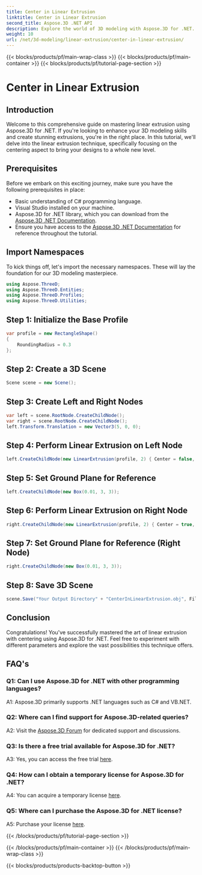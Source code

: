 ```yaml
---
title: Center in Linear Extrusion
linktitle: Center in Linear Extrusion
second_title: Aspose.3D .NET API
description: Explore the world of 3D modeling with Aspose.3D for .NET. Center linear extrusion techniques, create stunning designs, and unleash your creativity.
weight: 10
url: /net/3d-modeling/linear-extrusion/center-in-linear-extrusion/
---
```


{{< blocks/products/pf/main-wrap-class >}}
{{< blocks/products/pf/main-container >}}
{{< blocks/products/pf/tutorial-page-section >}}

# Center in Linear Extrusion

## Introduction

Welcome to this comprehensive guide on mastering linear extrusion using Aspose.3D for .NET. If you're looking to enhance your 3D modeling skills and create stunning extrusions, you're in the right place. In this tutorial, we'll delve into the linear extrusion technique, specifically focusing on the centering aspect to bring your designs to a whole new level.

## Prerequisites

Before we embark on this exciting journey, make sure you have the following prerequisites in place:

- Basic understanding of C# programming language.
- Visual Studio installed on your machine.
- Aspose.3D for .NET library, which you can download from the [Aspose.3D .NET Documentation](https://reference.aspose.com/3d/net/).
- Ensure you have access to the [Aspose.3D .NET Documentation](https://reference.aspose.com/3d/net/) for reference throughout the tutorial.

## Import Namespaces

To kick things off, let's import the necessary namespaces. These will lay the foundation for our 3D modeling masterpiece.

```csharp
using Aspose.ThreeD;
using Aspose.ThreeD.Entities;
using Aspose.ThreeD.Profiles;
using Aspose.ThreeD.Utilities;
```

## Step 1: Initialize the Base Profile

```csharp
var profile = new RectangleShape()
{
    RoundingRadius = 0.3
};
```

## Step 2: Create a 3D Scene

```csharp
Scene scene = new Scene();
```

## Step 3: Create Left and Right Nodes

```csharp
var left = scene.RootNode.CreateChildNode();
var right = scene.RootNode.CreateChildNode();
left.Transform.Translation = new Vector3(5, 0, 0);
```

## Step 4: Perform Linear Extrusion on Left Node

```csharp
left.CreateChildNode(new LinearExtrusion(profile, 2) { Center = false, Slices = 3 });
```

## Step 5: Set Ground Plane for Reference

```csharp
left.CreateChildNode(new Box(0.01, 3, 3));
```

## Step 6: Perform Linear Extrusion on Right Node

```csharp
right.CreateChildNode(new LinearExtrusion(profile, 2) { Center = true, Slices = 3 });
```

## Step 7: Set Ground Plane for Reference (Right Node)

```csharp
right.CreateChildNode(new Box(0.01, 3, 3));
```

## Step 8: Save 3D Scene

```csharp
scene.Save("Your Output Directory" + "CenterInLinearExtrusion.obj", FileFormat.WavefrontOBJ);
```

## Conclusion

Congratulations! You've successfully mastered the art of linear extrusion with centering using Aspose.3D for .NET. Feel free to experiment with different parameters and explore the vast possibilities this technique offers.

## FAQ's

### Q1: Can I use Aspose.3D for .NET with other programming languages?

A1: Aspose.3D primarily supports .NET languages such as C# and VB.NET.

### Q2: Where can I find support for Aspose.3D-related queries?

A2: Visit the [Aspose.3D Forum](https://forum.aspose.com/c/3d/18) for dedicated support and discussions.

### Q3: Is there a free trial available for Aspose.3D for .NET?

A3: Yes, you can access the free trial [here](https://releases.aspose.com/).

### Q4: How can I obtain a temporary license for Aspose.3D for .NET?

A4: You can acquire a temporary license [here](https://purchase.aspose.com/temporary-license/).

### Q5: Where can I purchase the Aspose.3D for .NET license?

A5: Purchase your license [here](https://purchase.aspose.com/buy).


{{< /blocks/products/pf/tutorial-page-section >}}

{{< /blocks/products/pf/main-container >}}
{{< /blocks/products/pf/main-wrap-class >}}

{{< blocks/products/products-backtop-button >}}
